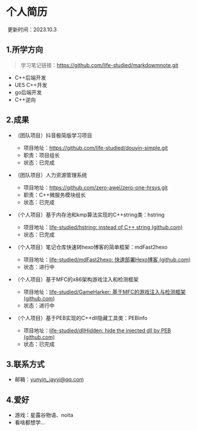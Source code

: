 # 个人简历

​	更新时间：2023.10.3

## 1.所学方向

> 学习笔记链接：https://github.com/life-studied/markdowmnote.git

* C++后端开发
* UE5 C++开发
* go后端开发
* C++逆向

## 2.成果

* （团队项目）抖音极简版学习项目
  * 项目地址：https://github.com/life-studied/douyin-simple.git
  * 职责：项目组长
  * 状态：已完成

* （团队项目）人力资源管理系统
  * 项目地址：https://github.com/zero-awei/zero-one-hrsys.git
  * 职责：C++微服务模块组长
  * 状态：已完成

* （个人项目）基于内存池和kmp算法实现的C++string类：hstring
  * 项目地址：[life-studied/hstring: instead of C++ string (github.com)](https://github.com/life-studied/hstring)
  * 状态：已完成
* （个人项目）笔记仓库快速转hexo博客的简单框架：mdFast2hexo
  * 项目地址：[life-studied/mdFast2hexo: 快速部署Hexo博客 (github.com)](https://github.com/life-studied/mdFast2hexo)
  * 状态：进行中
* （个人项目）基于MFC的x86架构游戏注入和检测框架
  * 项目地址：[life-studied/GameHarker: 基于MFC的游戏注入与检测框架 (github.com)](https://github.com/life-studied/GameHarker)
  * 状态：进行中
* （个人项目）基于PEB实现的C++dll隐藏工具类：PEBInfo
  * 项目地址：[life-studied/dllHidden: hide the injected dll by PEB (github.com)](https://github.com/life-studied/dllHidden)
  * 状态：已完成

## 3.联系方式

* 邮箱：yunyin_jayyi@qq.com

## 4.爱好

* 游戏：星露谷物语、noita
* 看啥都想学...